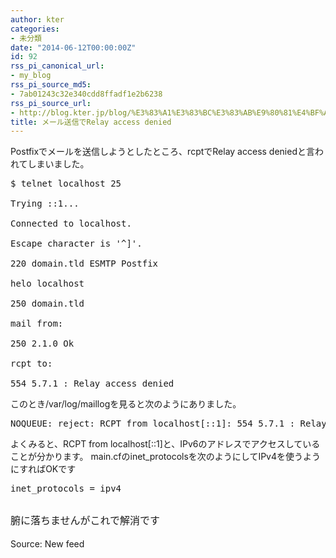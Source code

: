 ```yaml
---
author: kter
categories:
- 未分類
date: "2014-06-12T00:00:00Z"
id: 92
rss_pi_canonical_url:
- my_blog
rss_pi_source_md5:
- 7ab01243c32e340cdd8ffadf1e2b6238
rss_pi_source_url:
- http://blog.kter.jp/blog/%E3%83%A1%E3%83%BC%E3%83%AB%E9%80%81%E4%BF%A1%E3%81%A7relay-access-denied/
title: メール送信でRelay access denied
---
```

Postfixでメールを送信しようとしたところ、rcptでRelay access deniedと言われてしまいました。

<pre class="lang:default decode:true">$ telnet localhost 25<br />
Trying ::1...<br />
Connected to localhost.<br />
Escape character is '^]'.<br />
220 domain.tld ESMTP Postfix<br />
helo localhost<br />
250&nbsp;domain.tld<br />
mail from:<br />
250 2.1.0 Ok<br />
rcpt to:<br />
554 5.7.1 : Relay access denied</pre>

このとき&#047;var&#047;log&#047;maillogを見ると次のようにありました。

<pre class="lang:default decode:true">NOQUEUE: reject: RCPT from localhost[::1]: 554 5.7.1 : Relay access denied; from= to= proto=SMTP helo=</pre>

よくみると、RCPT from localhost[::1]と、IPv6のアドレスでアクセスしていることが分かります。 main.cfのinet_protocolsを次のようにしてIPv4を使うようにすればOKです

<pre class="lang:default decode:true ">inet_protocols = ipv4<br />
</pre>

<span style="line-height: 1.714285714;font-size: 1rem">腑に落ちませんがこれで解消です</span>

Source: New feed
